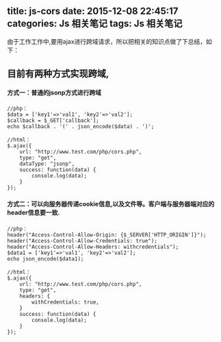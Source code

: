 title: js-cors
date: 2015-12-08 22:45:17
categories: Js 相关笔记
tags: Js 相关笔记
---
由于工作工作中,要用ajax进行跨域请求，所以把相关的知识点做了下总结，如下：
<!--more-->
## 目前有两种方式实现跨域,

#### 方式一：普通的jsonp方式进行跨域
```
//php：
$data = ['key1'=>'val1', 'key2'=>'val2'];
$callback = $_GET['callback'];
echo $callback . '(' . json_encode($data) . ')';
```
```
//html：
$.ajax({
    url: "http://www.test.com/php/cors.php",
    type: "get",
    dataType: "jsonp",
    success: function(data) {
        console.log(data);
    }
});
```

#### 方式二：可以向服务器传递cookie信息,以及文件等。客户端与服务器端对应的header信息要一致.
```
//php：
header("Access-Control-Allow-Origin: {$_SERVER['HTTP_ORIGIN']}");
header("Access-Control-Allow-Credentials: true");
header("Access-Control-Allow-Headers: withcredentials");
$data1 = ['key1'=>'val1', 'key2'=>'val2'];
echo json_encode($data1);
```
```
//html：
$.ajax({
    url: "http://www.test.com/php/cors.php",
    type: "get",
    headers: {
        withCredentials: true,
    }
    success: function(data) {
        console.log(data);
    }
});
```


